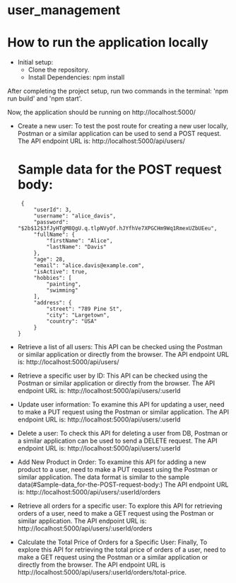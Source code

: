 # user_management

# How to run the application locally
- Initial setup:
    - Clone the repository.
    - Install Dependencies: npm install
      
After completing the project setup, run two commands in the terminal: 'npm run build' and 'npm start'.

Now, the application should be running on http://localhost:5000/


- Create a new user: To test the post route for creating a new user locally, Postman or a similar application can be used to send a POST request.
  The API endpoint URL is: http://localhost:5000/api/users/
  
  # Sample data for the POST request body:

   ```
    {
        "userId": 3,
        "username": "alice_davis",
        "password": "$2b$12$3fJyHTgM8QgU.q.tlpNVyOf.hJYfhVe7XPGCHm9Wq1RmexUZbUEeu",
        "fullName": {
            "firstName": "Alice",
            "lastName": "Davis"
        },
        "age": 28,
        "email": "alice.davis@example.com",
        "isActive": true,
        "hobbies": [
            "painting",
            "swimming"
        ],
        "address": {
            "street": "789 Pine St",
            "city": "Largetown",
            "country": "USA"
        }
   }
   ```


- Retrieve a list of all users: This API can be checked using the Postman or similar application or directly from the browser.
 The API endpoint URL is: http://localhost:5000/api/users/
-  Retrieve a specific user by ID: This API can be checked using the Postman or similar application or directly from the browser.
 The API endpoint URL is: http://localhost:5000/api/users/:userId
- Update user information: To examine this API for updating a user, need to make a PUT request using the Postman or similar application.
   The API endpoint URL is: http://localhost:5000/api/users/:userId
- Delete a user: To check this API for deleting a user from DB, Postman or a similar application can be used to send a DELETE request.
  The API endpoint URL is: http://localhost:5000/api/users/:userId
- Add New Product in Order:  To examine this API for adding a new product to a user, need to make a PUT request using the Postman or similar application. The data format is similar to the sample data(#Sample-data_for-the-POST-request-body:) 
   The API endpoint URL is: http://localhost:5000/api/users/:userId/orders
- Retrieve all orders for a specific user: To explore this API for retrieving orders of a user, need to make a GET request using the Postman or similar application.
   The API endpoint URL is: http://localhost:5000/api/users/:userId/orders
- Calculate the Total Price of Orders for a Specific User: Finally, To explore this API for retrieving the total price of orders of a user, need to make a GET request using the Postman or a similar application or directly from the browser. The API endpoint URL is http://localhost:5000/api/users/:userId/orders/total-price.
